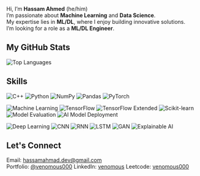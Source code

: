 
Hi, I’m **Hassam Ahmed** (he/him)  
I’m passionate about **Machine Learning** and **Data Science**.  
My expertise lies in **ML/DL**, where I enjoy building innovative solutions.  
I’m looking for a role as a **ML/DL Engineer**.  

## My GitHub Stats
![Top Languages](https://github-readme-stats.vercel.app/api/top-langs/?username=Venomous000&layout=compact&theme=github_dark&card_width=1000)

## Skills
![C++](https://img.shields.io/badge/-C++-00599C?style=flat-square&logo=c%2B%2B&logoColor=white)
![Python](https://img.shields.io/badge/-Python-3776AB?style=flat-square&logo=python&logoColor=white)
![NumPy](https://img.shields.io/badge/-NumPy-013243?style=flat-square&logo=numpy&logoColor=white)
![Pandas](https://img.shields.io/badge/-Pandas-150458?style=flat-square&logo=pandas&logoColor=white)
![PyTorch](https://img.shields.io/badge/-PyTorch-EE4C2C?style=flat-square&logo=pytorch&logoColor=white)

![Machine Learning](https://img.shields.io/badge/-Machine%20Learning-F5A623?style=flat-square)
![TensorFlow](https://img.shields.io/badge/-TensorFlow-E04D01?style=flat-square&logo=tensorflow&logoColor=white)
![TensorFlow Extended](https://img.shields.io/badge/-TFX-FF6F20?style=flat-square&logo=tensorflow&logoColor=white)
![Scikit-learn](https://img.shields.io/badge/-scikit--learn-F7931E?style=flat-square&logo=scikit-learn&logoColor=white)
![Model Evaluation](https://img.shields.io/badge/-Model%20Evaluation-1F77B4?style=flat-square)
![AI Model Deployment](https://img.shields.io/badge/-AI%20Model%20Deployment-7B6BFF?style=flat-square)

![Deep Learning](https://img.shields.io/badge/-Deep%20Learning-6C63FF?style=flat-square)
![CNN](https://img.shields.io/badge/-CNN-3B4CC0?style=flat-square)
![RNN](https://img.shields.io/badge/-RNN-FF8C00?style=flat-square)
![LSTM](https://img.shields.io/badge/-LSTM-FF69B4?style=flat-square)
![GAN](https://img.shields.io/badge/-GAN-0D74FF?style=flat-square)
![Explainable AI](https://img.shields.io/badge/-EXAI-6AB5F2?style=flat-square)

## Let's Connect
Email: [hassamahmad.dev@gmail.com](mailto:hassamahmad.dev@gmail.com)  
Portfolio: [@venomous000](https://www.polywork.com/venomous000)
LinkedIn: [venomous](https://www.linkedin.com/in/venomous)
Leetcode: [venomous000](https://leetcode.com/u/Venomous000/)
